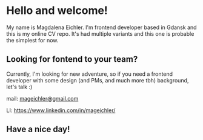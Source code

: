 # Hello and welcome!

My name is Magdalena Eichler. I'm frontend developer based in Gdansk and this is my online CV repo. It's had multiple variants and this one is probable the simplest for now.

## Looking for fontend to your team?

Currently, I'm looking for new adventure, so if you need a frontend developer with some design (and PMs, and much more tbh) background, let's talk :)

mail: mageichler@gmail.com

LI: https://www.linkedin.com/in/mageichler/

## Have a nice day!